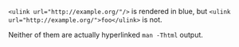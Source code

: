 `<ulink url="http://example.org/"/>` is rendered in blue,
but `<ulink url="http://example.org/">foo</ulink>` is not.

Neither of them are actually hyperlinked `man -Thtml` output.
